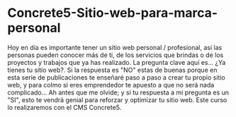 # Concrete5-Sitio-web-para-marca-personal
Hoy en día es importante tener un sitio web personal / profesional, así las personas pueden conocer más de ti, de los servicios que brindas o de los proyectos y trabajos que ya has realizado. La pregunta clave aquí es... ¿Ya tienes tu sitio web?. Si la respuesta es "NO" estas de buenas porque en esta serie de publicaciones te enseñaré paso a paso a crear tu propio sitio web, y para colmo si eres emprendedor te apuesto a que no será nada complicado... Ah antes que me olvide; y si tu respuesta a mi pregunta es un "SI", esto te vendrá genial para reforzar y optimizar tu sitio web. Este curso lo realizaremos con el CMS Concrete5.
